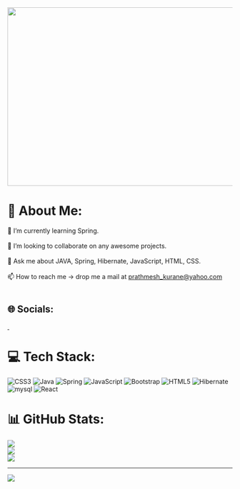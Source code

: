 <img src="https://media.giphy.com/media/qgQUggAC3Pfv687qPC/giphy.gif" alt="" height="400" width="700">

# 💫 About Me:
🌱 I’m currently learning Spring.<br><br>👯 I’m looking to collaborate on any awesome projects.<br><br>💬 Ask me about JAVA, Spring, Hibernate, JavaScript, HTML, CSS.<br><br>📫 How to reach me -> drop me a mail at prathmesh_kurane@yahoo.com<br><br>  


## 🌐 Socials:
<a href="https://www.linkedin.com/in/pratham-kurane/">
  <img src="https://img.shields.io/badge/LinkedIn-0077B5?style=for-the-badge&logo=linkedin&logoColor=white" alt="">
</a>

<a href="https://prathmesh49.github.io">
  <img src="https://img.shields.io/badge/GitHub-100000?style=for-the-badge&logo=github&logoColor=white" alt="">
</a>

# 💻 Tech Stack:
![CSS3](https://img.shields.io/badge/css3-%231572B6.svg?style=for-the-badge&logo=css3&logoColor=white) 
![Java](https://img.shields.io/badge/java-%23ED8B00.svg?style=for-the-badge&logo=java&logoColor=white) 
![Spring](https://img.shields.io/badge/spring-%236DB33F.svg?style=for-the-badge&logo=spring&logoColor=white)
![JavaScript](https://img.shields.io/badge/javascript-%23323330.svg?style=for-the-badge&logo=javascript&logoColor=%23F7DF1E) 
![Bootstrap](https://img.shields.io/badge/bootstrap-%23563D7C.svg?style=for-the-badge&logo=bootstrap&logoColor=white)
![HTML5](https://img.shields.io/badge/html5-%23E34F26.svg?style=for-the-badge&logo=html5&logoColor=white) 
![Hibernate](https://img.shields.io/badge/Hibernate-59666C?style=for-the-badge&logo=Hibernate&logoColor=white)
![mysql](https://img.shields.io/badge/MySQL-005C84?style=for-the-badge&logo=mysql&logoColor=white)
![React](https://img.shields.io/badge/react-%2320232a.svg?style=for-the-badge&logo=react&logoColor=%2361DAFB)
    	
# 📊 GitHub Stats:
![](https://github-readme-stats.vercel.app/api?username=prathmesh49&theme=dark&hide_border=true&include_all_commits=true&count_private=true)<br/>
![](https://github-readme-streak-stats.herokuapp.com/?user=prathmesh49&theme=dark&hide_border=true)<br/>
![](https://github-readme-stats.vercel.app/api/top-langs/?username=prathmesh49)

---
[![](https://visitcount.itsvg.in/api?id=prathmesh49&icon=0&color=0)](https://visitcount.itsvg.in)

<!-- Proudly created with GPRM ( https://gprm.itsvg.in ) -->
